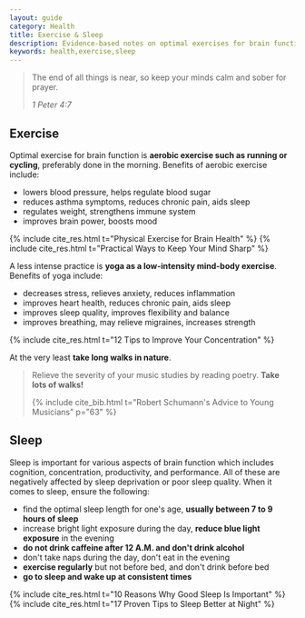 ```yaml
---
layout: guide
category: Health
title: Exercise & Sleep
description: Evidence-based notes on optimal exercises for brain function and the importance of sleep for cognition, concentration, productivity and performance.
keywords: health,exercise,sleep
---
```


> The end of all things is near, so keep your minds calm and sober for prayer.
>
> <cite>1 Peter 4:7</cite>

## Exercise
Optimal exercise for brain function is **aerobic exercise such as running or cycling**, preferably done in the morning. Benefits of aerobic exercise include:
 - lowers blood pressure, helps regulate blood sugar
 - reduces asthma symptoms, reduces chronic pain, aids sleep
 - regulates weight, strengthens immune system
 - improves brain power, boosts mood

{% include cite_res.html t="Physical Exercise for Brain Health" %}
{% include cite_res.html t="Practical Ways to Keep Your Mind Sharp" %}

A less intense practice is **yoga as a low-intensity mind-body exercise**. Benefits of yoga include:
 - decreases stress, relieves anxiety, reduces inflammation
 - improves heart health, reduces chronic pain, aids sleep
 - improves sleep quality, improves flexibility and balance
 - improves breathing, may relieve migraines, increases strength

{% include cite_res.html t="12 Tips to Improve Your Concentration" %}

At the very least **take long walks in nature**.

> Relieve the severity of your music studies by reading poetry. **Take lots of walks!**
>
> {% include cite_bib.html t="Robert Schumann's Advice to Young Musicians" p="63" %}

## Sleep
Sleep is important for various aspects of brain function which includes cognition, concentration, productivity, and performance. All of these are negatively affected by sleep deprivation or poor sleep quality. When it comes to sleep, ensure the following:
 - find the optimal sleep length for one's age, **usually between 7 to 9 hours of sleep**
 - increase bright light exposure during the day, **reduce blue light exposure** in the evening
 - **do not drink caffeine after 12 A.M. and don't drink alcohol**
 - don't take naps during the day, don't eat in the evening
 - **exercise regularly** but not before bed, and don't drink before bed
 - **go to sleep and wake up at consistent times**

{% include cite_res.html t="10 Reasons Why Good Sleep Is Important" %}
{% include cite_res.html t="17 Proven Tips to Sleep Better at Night" %}
